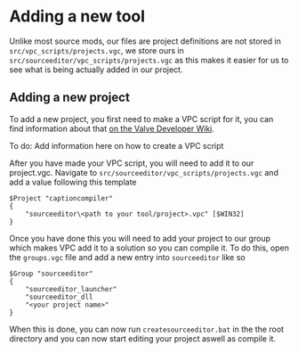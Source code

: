 # Adding a new tool

Unlike most source mods, our files are project definitions are not stored in `src/vpc_scripts/projects.vgc`, we store ours in `src/sourceeditor/vpc_scripts/projects.vgc` as this makes it easier for us to see what is being actually added in our project.

## Adding a new project

To add a new project, you first need to make a VPC script for it, you can find information about that [on the Valve Developer Wiki](https://developer.valvesoftware.com/wiki/Editing_VPC_scripts).

To do: Add information here on how to create a VPC script

After you have made your VPC script, you will need to add it to our project.vgc. Navigate to `src/sourceeditor/vpc_scripts/projects.vgc` and add a value following this template

```
$Project "captioncompiler"
{
	"sourceeditor\<path to your tool/project>.vpc" [$WIN32]
}
```

Once you have done this you will need to add your project to our group which makes VPC add it to a solution so you can compile it. To do this, open the `groups.vgc` file and add a new entry into `sourceeditor` like so

```
$Group "sourceeditor"
{
	"sourceeditor_launcher"
    "sourceeditor_dll
    "<your project name>"
}
```

When this is done, you can now run `createsourceeditor.bat` in the the root directory and you can now start editing your project aswell as compile it.